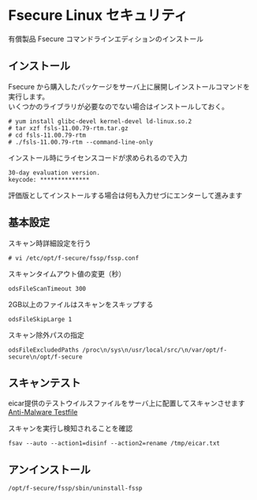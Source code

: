 # Fsecure Linux セキュリティ
有償製品 Fsecure コマンドラインエディションのインストール 

## インストール  
Fsecure から購入したパッケージをサーバ上に展開しインストールコマンドを実行します。  
いくつかのライブラリが必要なのでない場合はインストールしておく。  

```
# yum install glibc-devel kernel-devel ld-linux.so.2
# tar xzf fsls-11.00.79-rtm.tar.gz
# cd fsls-11.00.79-rtm
# ./fsls-11.00.79-rtm --command-line-only
```

インストール時にライセンスコードが求められるので入力  

```
30-day evaluation version.
keycode: **************
```

評価版としてインストールする場合は何も入力せづにエンターして進みます  

## 基本設定  
スキャン時詳細設定を行う  

```
# vi /etc/opt/f-secure/fssp/fssp.conf
```

スキャンタイムアウト値の変更（秒）  

```
odsFileScanTimeout 300
```

2GB以上のファイルはスキャンをスキップする  

```
odsFileSkipLarge 1
```

スキャン除外パスの指定  

```
odsFileExcludedPaths /proc\n/sys\n/usr/local/src/\n/var/opt/f-secure\n/opt/f-secure
```

## スキャンテスト  
eicar提供のテストウイルスファイルをサーバ上に配置してスキャンさせます  
<i class="fas fa-external-link-alt"></i> [Anti-Malware Testfile](http://www.eicar.org/)  

スキャンを実行し検知されることを確認  

```
fsav --auto --action1=disinf --action2=rename /tmp/eicar.txt
```

## アンインストール  

```
/opt/f-secure/fssp/sbin/uninstall-fssp
```
